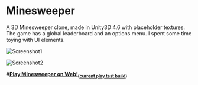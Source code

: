 # Minesweeper

A 3D Minesweeper clone, made in Unity3D 4.6 with placeholder textures. The game has a global
leaderboard and an options menu. I spent some time toying with UI elements.

![Screenshot1](http://i.imgur.com/Y8GH1nH.png)

![Screenshot2](http://i.imgur.com/YEZ6jZh.png)

#**[Play Minesweeper on Web!](http://vilbeyli.github.io/playtest)<sub>([current play test build](https://github.com/vilbeyli/playtest))</sub>**
